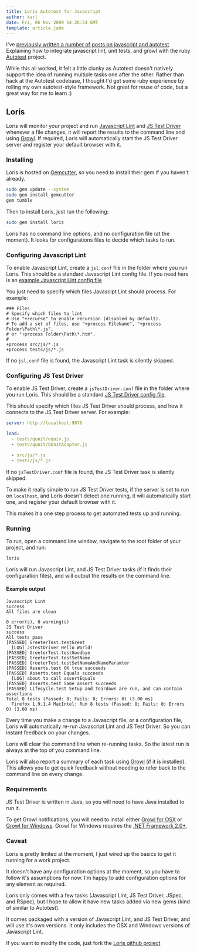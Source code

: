 ```yaml
---
title: Loris Autotest for Javascript
author: karl
date: Fri, 06 Nov 2009 14:26:54 GMT
template: article.jade
---
```


I've [previously written a number of posts on javascript and autotest](http://monket.net/blog/tag/autotest/). Explaining how to integrate javascript lint, unit tests, and growl with the ruby [Autotest](http://ph7spot.com/articles/getting_started_with_autotest) project.

While this all worked, it felt a little clunky as Autotest doesn't natively support the idea of running multiple tasks one after the other. Rather than hack at the Autotest codebase, I thought I'd get some ruby experience by rolling my own autotest-style framework. Not great for reuse of code, but a great way for me to learn :)

## Loris

Loris will monitor your project and run [Javascript Lint](http://www.javascriptlint.com/) and [JS Test Driver](http://code.google.com/p/js-test-driver/) whenever a file changes, it will report the results to the command line and using [Growl](http://growl.info/). If required, Loris will automatically start the JS Test Driver server and register your default browser with it.

### Installing

Loris is hosted on [Gemcutter](http://gemcutter.org/), so you need to install their gem if you haven't already.

```bash
sudo gem update --system
sudo gem install gemcutter
gem tumble
```

Then to install Loris, just run the following:

```bash
sudo gem install loris
```

Loris has no command line options, and no configuration file (at the moment). It looks for configurations files to decide which tasks to run.

### Configuring Javascript Lint

To enable Javascript Lint, create a `jsl.conf` file in the folder where you run Loris. This should be a standard Javascript Lint config file. If you need here is an [example Javascript Lint config file](http://mike.kruckenberg.com/archives/2009/03/configuration-options-for-javascript-lint.html)

You just need to specify which files Javascipt Lint should process. For example:

```plain
### Files
# Specify which files to lint
# Use "+recurse" to enable recursion (disabled by default).
# To add a set of files, use "+process FileName", "+process Folder\Path\*.js",
# or "+process Folder\Path\*.htm".
#
+process src/js/*.js
+process tests/js/*.js
```

If no `jsl.conf` file is found, the Javascript Lint task is silently skipped.

### Configuring JS Test Driver

To enable JS Test Driver, create a `jsTestDriver.conf` file in the folder where you run Loris. This should be a standard [JS Test Driver config file](http://code.google.com/p/js-test-driver/wiki/ConfigurationFile).

This should specify which files JS Test Driver should process, and how it connects to the JS Test Driver server. For example:

```yaml
server: http://localhost:9876

load:
  - tests/qunit/equiv.js
  - tests/qunit/QUnitAdapter.js

  - src/js/*.js
  - tests/js/*.js
```

If no `jsTestDriver.conf` file is found, the JS Test Driver task is silently skipped.

To make it really simple to run JS Test Driver tests, if the server is set to run on `localhost`, and Loris doesn't detect one running, it will automatically start one, and register your default browser with it.

This makes it a one step process to get automated tests up and running.

### Running

To run, open a command line window, navigate to the root folder of your project, and run:

```bash
loris
```

Loris will run Javascript Lint, and JS Test Driver tasks (if it finds their configuration files), and will output the results on the command line.

#### Example output
```plain
Javascript Lint
success
All files are clean

0 error(s), 0 warning(s)
JS Test Driver
success
All tests pass
[PASSED] GreeterTest.testGreet
  [LOG] JsTestDriver Hello World!
[PASSED] GreeterTest.testGoodbye
[PASSED] GreeterTest.testSetName
[PASSED] GreeterTest.testSetNameAndNameParamter
[PASSED] Asserts.test OK true succeeds
[PASSED] Asserts.test Equals succeeds
  [LOG] about to call assertEquals
[PASSED] Asserts.test Same assert succeeds
[PASSED] Lifecycle.test Setup and Teardown are run, and can contain assertions
Total 8 tests (Passed: 8; Fails: 0; Errors: 0) (3.00 ms)
  Firefox 1.9.1.4 MacIntel: Run 8 tests (Passed: 8; Fails: 0; Errors 0) (3.00 ms)
```

Every time you make a change to a Javascript file, or a configuration file, Loris will automatically re-run Javascript Lint and JS Test Driver. So you can instant feedback on your changes.

Loris will clear the command line when re-running tasks. So the latest run is always at the top of you command line.

Loris will also report a summary of each task using [Growl](http://growl.info/) (if it is installed). This allows you to get quick feedback without needing to refer back to the command line on every change.

### Requirements

JS Test Driver is written in Java, so you will need to have Java installed to run it.

To get Growl notifications, you will need to install either [Growl for OSX](http://growl.info/) or [Growl for Windows](http://www.growlforwindows.com/). Growl for Windows requires the [.NET Framework 2.0+](http://www.microsoft.com/downloads/details.aspx?FamilyID=0856EACB-4362-4B0D-8EDD-AAB15C5E04F5&displaylang=en).

### Caveat

Loris is pretty limited at the moment, I just wired up the basics to get it running for a work project.

It doesn't have any configuration options at the moment, so you have to follow it's assumptions for now. I'm happy to add configuration options for any element as required.

Loris only comes with a few tasks (Javascript Lint, JS Test Driver, JSpec, and RSpec), but I hope to allow it have new tasks added via new gems (kind of similar to Autotest).

It comes packaged with a version of Javascript Lint, and JS Test Driver, and will use it's own versions. It only includes the OSX and Windows versions of Javascript Lint.

If you want to modify the code, just fork the [Loris github project](http://github.com/karl/loris)
